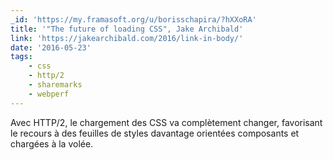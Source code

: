 ```yaml
---
_id: 'https://my.framasoft.org/u/borisschapira/?hXXoRA'
title: '"The future of loading CSS", Jake Archibald'
link: 'https://jakearchibald.com/2016/link-in-body/'
date: '2016-05-23'
tags:
    - css
    - http/2
    - sharemarks
    - webperf
---
```


<div class="markdown"><p>Avec HTTP/2, le chargement des CSS va complètement changer, favorisant le recours à des feuilles de styles davantage orientées composants et chargées à la volée.
</p></div>
